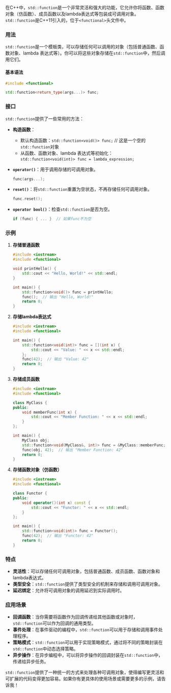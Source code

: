 在C++中，`std::function`是一个非常灵活和强大的功能，它允许你将函数、函数对象（仿函数）、成员函数以及lambda表达式等包装成可调用对象。`std::function`是C++11引入的，位于`<functional>`头文件中。

### 用法

`std::function`是一个模板类，可以存储任何可以调用的对象（包括普通函数、函数对象、lambda 表达式等）。你可以将这些对象存储在`std::function`中，然后调用它们。

#### 基本语法

```cpp
#include <functional>

std::function<return_type(args...)> func;
```

### 接口

`std::function`提供了一些常用的方法：

- **构造函数**：
  - 默认构造函数：`std::function<void()> func;` // 这是一个空的`std::function`对象
  - 从函数、函数对象、lambda 表达式等初始化：`std::function<void(int)> func = lambda_expression;`

- **`operator()`**：用于调用存储的可调用对象。
  ```cpp
  func(args...);
  ```

- **`reset()`**：将`std::function`重置为空状态，不再存储任何可调用对象。
  ```cpp
  func.reset();
  ```

- **`operator bool()`**：检查`std::function`是否为空。
  ```cpp
  if (func) { ... }  // 如果func不为空
  ```

### 示例

1. **存储普通函数**

   ```cpp
   #include <iostream>
   #include <functional>

   void printHello() {
       std::cout << "Hello, World!" << std::endl;
   }

   int main() {
       std::function<void()> func = printHello;
       func();  // 输出 "Hello, World!"
       return 0;
   }
   ```

2. **存储lambda表达式**

   ```cpp
   #include <iostream>
   #include <functional>

   int main() {
       std::function<void(int)> func = [](int x) {
           std::cout << "Value: " << x << std::endl;
       };
       func(42);  // 输出 "Value: 42"
       return 0;
   }
   ```

3. **存储成员函数**

   ```cpp
   #include <iostream>
   #include <functional>

   class MyClass {
   public:
       void memberFunc(int x) {
           std::cout << "Member Function: " << x << std::endl;
       }
   };

   int main() {
       MyClass obj;
       std::function<void(MyClass&, int)> func = &MyClass::memberFunc;
       func(obj, 42);  // 输出 "Member Function: 42"
       return 0;
   }
   ```

4. **存储函数对象（仿函数）**

   ```cpp
   #include <iostream>
   #include <functional>

   class Functor {
   public:
       void operator()(int x) const {
           std::cout << "Functor: " << x << std::endl;
       }
   };

   int main() {
       std::function<void(int)> func = Functor();
       func(42);  // 输出 "Functor: 42"
       return 0;
   }
   ```

### 特点

- **灵活性**：可以存储任何可调用对象，包括普通函数、成员函数、函数对象和lambda表达式。
- **类型安全**：`std::function`提供了类型安全的机制来存储和调用可调用对象。
- **延迟绑定**：允许将可调用对象的调用延迟到实际调用时。

### 应用场景

- **回调函数**：当你需要将函数作为回调传递给其他函数或对象时，`std::function`可以作为回调的通用类型。
- **事件处理**：在事件驱动的编程中，`std::function`可以用于存储和调用事件处理程序。
- **策略模式**：`std::function`可以用于实现策略模式，通过将不同的策略封装在`std::function`中动态选择策略。
- **异步操作**：在异步编程中，可以将异步操作的回调封装在`std::function`中，传递给异步任务。

`std::function`提供了一种统一的方式来处理各种可调用对象，使得编写更灵活和可扩展的代码变得更加容易。如果你有更具体的使用场景或需要更多的示例，请告诉我！